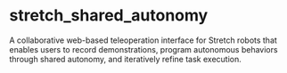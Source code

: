 # stretch_shared_autonomy
A collaborative web-based teleoperation interface for Stretch robots that enables users to record demonstrations, program autonomous behaviors through shared autonomy, and iteratively refine task execution. 

